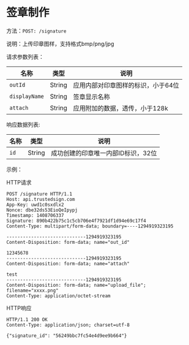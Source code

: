 # 签章制作


方法：`POST: /signature`

说明：上传印章图样，支持格式bmp/png/jpg

请求参数列表：

| 名称        | 类型        | 说明  |
| ------------- |-------------| -----|
| `outId` | String	 | 应用内部对印章图样的标识，小于64位  |
| `displayName` | String	 | 签章显示名称  |
| `attach` | String 	 |   应用附加的数据，透传，小于128k        |

响应数据列表:

| 名称        | 类型        | 说明  |
| ------------- |-------------| -----|
| `id` | String	 |   成功创建的印章唯一内部ID标识，32位    |

示例：

HTTP请求
	
```
POST /signature HTTP/1.1
Host: api.trustedsign.com
App-Key: uwd1c0sxdlx2
Nonce: dbe32ds53EioQeIpypj
Timestamp: 1408706337
Signature: 890b422b75c1c5cb706e4f7921df1d94e69c17f4
Content-Type: multipart/form-data; boundary=----1294919323195  

-----------------------------1294919323195
Content-Disposition: form-data; name="out_id"

12345678
-----------------------------1294919323195
Content-Disposition: form-data; name="attach"

test
-----------------------------1294919323195
Content-Disposition: form-data; name="upload_file"; filename="xxxx.png"
Content-Type: application/octet-stream
```

HTTP响应

```
HTTP/1.1 200 OK
Content-Type: application/json; charset=utf-8

{"signature_id": "56249bbc7fc54e4d9ee9b664"}
```